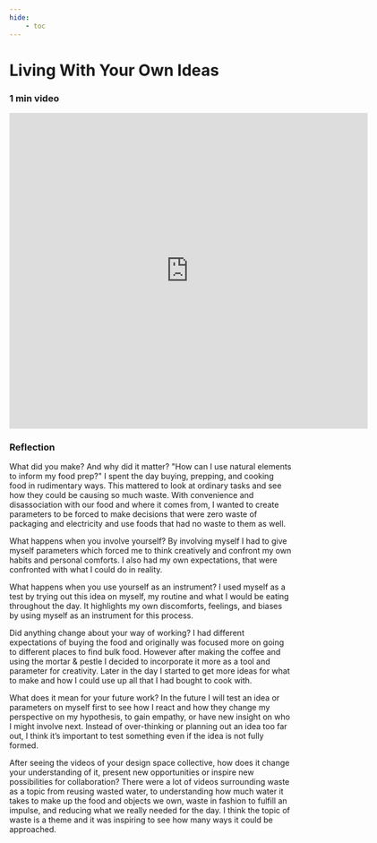 ```yaml
---
hide:
    - toc
---
```


# Living With Your Own Ideas

### 1 min video
<iframe src="https://player.vimeo.com/video/767854049?h=c306297788" width="640" height="564" frameborder="0" allow="autoplay; fullscreen" allowfullscreen></iframe>

###   Reflection
What did you make? And why did it matter?
"How can I use natural elements to inform my food prep?" I spent the day buying, prepping, and cooking food in rudimentary ways. This mattered to look at ordinary tasks and see how they could be causing so much waste. With convenience and disassociation with our food and where it comes from, I wanted to create parameters to be forced to make decisions that were zero waste of packaging and electricity and use foods that had no waste to them as well.

What happens when you involve yourself?
By involving myself I had to give myself parameters which forced me to think creatively and confront my own habits and personal comforts. I also had my own expectations, that were confronted with what I could do in reality.

What happens when you use yourself as an instrument?
I used myself as a test by trying out this idea on myself, my routine and what I would be eating throughout the day. It highlights my own discomforts, feelings, and biases by using myself as an instrument for this process.

Did anything change about your way of working?
I had different expectations of buying the food and originally was focused more on going to different places to find bulk food. However after making the coffee and using the mortar & pestle I decided to incorporate it more as a tool and parameter for creativity. Later in the day I started to get more ideas for what to make and how I could use up all that I had bought to cook with. 

What does it mean for your future work?
In the future I will test an idea or parameters on myself first to see how I react and how they change my perspective on my hypothesis, to gain empathy, or have new insight on who I might involve next. Instead of over-thinking or planning out an idea too far out, I think it’s important to test something even if the idea is not fully formed. 

After seeing the videos of your design space collective, how does it change your understanding of it, present new opportunities or inspire new possibilities for collaboration?
There were a lot of videos surrounding waste as a topic from reusing wasted water, to understanding how much water it takes to make up the food and objects we own, waste in fashion to fulfill an impulse, and reducing what we really needed for the day. I think the topic of waste is a theme and it was inspiring to see how many ways it could be approached. 


